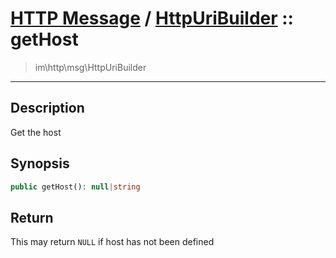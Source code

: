 # [HTTP Message](http.md) / [HttpUriBuilder](http-HttpUriBuilder.md) :: getHost
 > im\http\msg\HttpUriBuilder
____

## Description
Get the host

## Synopsis
```php
public getHost(): null|string
```

## Return
This may return `NULL` if host has not been defined
